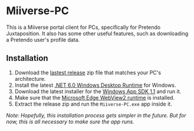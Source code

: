 # Miiverse-PC

This is a Miiverse portal client for PCs, specifically for Pretendo Juxtaposition. It also has some other useful features, such as downloading a Pretendo user's profile data.

## Installation

1. Download the [lastest release](https://github.com/MatthewL246/Miiverse-PC/releases) zip file that matches your PC's architecture.
2. Install the latest [.NET 6.0 Windows Desktop Runtime](https://dotnet.microsoft.com/en-us/download/dotnet/6.0) for Windows.
3. Download the latest installer for the [Windows App SDK 1.1](https://docs.microsoft.com/en-us/windows/apps/windows-app-sdk/downloads) and run it.
4. Make sure that the [Microsoft Edge WebView2 runtime](https://go.microsoft.com/fwlink/p/?LinkId=2124703) is installed.
5. Extract the release zip and run the `Miiverse-PC.exe` app inside it.

*Note: Hopefully, this installation process gets simpler in the future. But for now, this is all necessary to make sure the app runs.*
